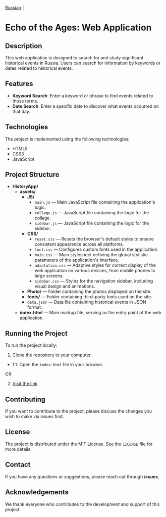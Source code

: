 [Russian](README.md)  |


# Echo of the Ages: Web Application

## Description

This web application is designed to search for and study significant historical events in Russia. Users can search for information by keywords or dates related to historical events.

## Features

- **Keyword Search**: Enter a keyword or phrase to find events related to those terms.
- **Date Search**: Enter a specific date to discover what events occurred on that day.

## Technologies

The project is implemented using the following technologies:

- HTML5
- CSS3
- JavaScript

## Project Structure

- **HistoryApp/**
  - **assets/**
    - **JS/**
      - `main.js` — Main JavaScript file containing the application's logic.
      - `collage.js` — JavaScript file containing the logic for the collage.
      - `sidebar.js` — JavaScript file containing the logic for the sidebar.
    - **CSS/**
      - `reset.css` — Resets the browser's default styles to ensure consistent appearance across all platforms.
      - `font.css` — Configures custom fonts used in the application.
      - `main.css` — Main stylesheet defining the global stylistic parameters of the application's interface.
      - `adaptation.css` — Adaptive styles for correct display of the web application on various devices, from mobile phones to large screens.
      - `sidebar.css` — Styles for the navigation sidebar, including visual design and animations.
    - **Photo/** — Folder containing the photos displayed on the site.
    - **fonts/** — Folder containing third-party fonts used on the site.
    - `data.json` — Data file containing historical events in JSON format.
  - **index.html** — Main markup file, serving as the entry point of the web application.

## Running the Project

To run the project locally:

1. Clone the repository to your computer.

- 1.1. Open the `index.html` file in your browser.

OR

2. [Visit the link](https://gaminghackintosh.github.io/HistoryApp-Web-Version/)

## Contributing

If you want to contribute to the project, please discuss the changes you wish to make via issues first.

## License

The project is distributed under the MIT License. See the `LICENSE` file for more details.

## Contact

If you have any questions or suggestions, please reach out through ***Issues***.

## Acknowledgements

We thank everyone who contributes to the development and support of this project.
